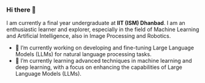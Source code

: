 ### Hi there 👋
I am currently a final year undergraduate at **IIT (ISM) Dhanbad**. I am an enthusiastic learner and explorer, especially in the field of Machine Learning and Artificial Intelligence, also in Image Processing and Robotics.
- 🔭 I’m currently working on developing and fine-tuning Large Language Models (LLMs) for natural language processing tasks.
- 🌱 I’m currently learning advanced techniques in machine learning and deep learning, with a focus on enhancing the capabilities of Large Language Models (LLMs).

<!--
**ES7/ES7** is a ✨ _special_ ✨ repository because its `README.md` (this file) appears on your GitHub profile.

Here are some ideas to get you started:

- 🔭 I’m currently working on ...
- 🌱 I’m currently learning ...
- 👯 I’m looking to collaborate on ...
- 🤔 I’m looking for help with ...
- 💬 Ask me about ...
- 📫 How to reach me: ...
- 😄 Pronouns: ...
- ⚡ Fun fact: ...
-->
